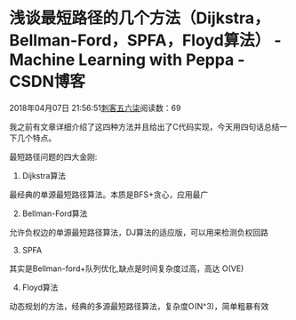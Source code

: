 # 浅谈最短路径的几个方法（Dijkstra，Bellman-Ford，SPFA，Floyd算法） - Machine Learning with Peppa - CSDN博客





2018年04月07日 21:56:51[刺客五六柒](https://me.csdn.net/qq_39521554)阅读数：69








我之前有文章详细介绍了这四种方法并且给出了C代码实现，今天用四句话总结一下几个特点。

最短路径问题的四大金刚:


1. Dijkstra算法

最经典的单源最短路径算法。本质是BFS+贪心，应用最广


2. Bellman-Ford算法

允许负权边的单源最短路径算法，DJ算法的适应版，可以用来检测负权回路


3. SPFA

其实是Bellman-ford+队列优化,缺点是时间复杂度过高，高达 O(VE)


4. Floyd算法

动态规划的方法，经典的多源最短路径算法，复杂度O(N^3)，简单粗暴有效



